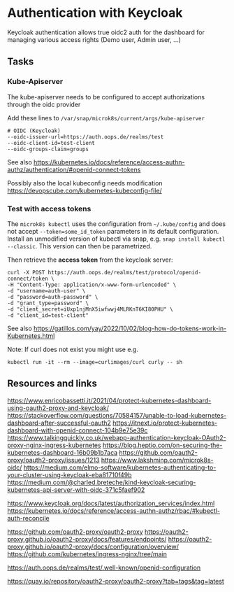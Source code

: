 # Authentication with Keycloak

Keycloak authentication allows true oidc2 auth for the dashboard for managing various access rights
(Demo user, Admin user, ...)

## Tasks

### Kube-Apiserver
The kube-apiserver needs to be configured to accept authorizations through the oidc provider

Add these lines to ``/var/snap/microk8s/current/args/kube-apiserver``

```
# OIDC (Keycloak)
--oidc-issuer-url=https://auth.oops.de/realms/test
--oidc-client-id=test-client
--oidc-groups-claim=groups
```

See also https://kubernetes.io/docs/reference/access-authn-authz/authentication/#openid-connect-tokens

Possibly also the local kubeconfig needs modification
https://devopscube.com/kubernetes-kubeconfig-file/

### Test with access tokens

The ``microk8s kubectl`` uses the configuration from ``~/.kube/config`` and does not accept ``--token=some_id_token`` parameters in its default configuration.
Install an unmodified version of kubectl via snap, e.g. ``snap install kubectl --classic``. This version can then be parametrized.

Then retrieve the **access token** from the keycloak server:
```
curl -X POST https://auth.oops.de/realms/test/protocol/openid-connect/token \
-H "Content-Type: application/x-www-form-urlencoded" \
-d "username=auth-user" \
-d "password=auth-password" \
-d "grant_type=password" \
-d "client_secret=iUxp1njMnX5iwfwwj4MLRKnT6KI80PHU" \
-d "client_id=test-client"
```

See also https://gatillos.com/yay/2022/10/02/blog-how-do-tokens-work-in-Kubernetes.html

Note: If curl does not exist you might use e.g.
```
kubectl run -it --rm --image=curlimages/curl curly -- sh
```
## Resources and links

https://www.enricobassetti.it/2021/04/protect-kubernetes-dashboard-using-oauth2-proxy-and-keycloak/
https://stackoverflow.com/questions/70584157/unable-to-load-kubernetes-dashboard-after-successful-oauth2
https://itnext.io/protect-kubernetes-dashboard-with-openid-connect-104b9e75e39c
https://www.talkingquickly.co.uk/webapp-authentication-keycloak-OAuth2-proxy-nginx-ingress-kubernetes
https://blog.heptio.com/on-securing-the-kubernetes-dashboard-16b09b1b7aca
https://github.com/oauth2-proxy/oauth2-proxy/issues/1213
https://www.lakshminp.com/microk8s-oidc/
https://medium.com/elmo-software/kubernetes-authenticating-to-your-cluster-using-keycloak-eba81710f49b
https://medium.com/@charled.breteche/kind-keycloak-securing-kubernetes-api-server-with-oidc-371c5faef902


https://www.keycloak.org/docs/latest/authorization_services/index.html
https://kubernetes.io/docs/reference/access-authn-authz/rbac/#kubectl-auth-reconcile

https://github.com/oauth2-proxy/oauth2-proxy
https://oauth2-proxy.github.io/oauth2-proxy/docs/features/endpoints/
https://oauth2-proxy.github.io/oauth2-proxy/docs/configuration/overview/
https://github.com/kubernetes/ingress-nginx/tree/main

https://auth.oops.de/realms/test/.well-known/openid-configuration

https://quay.io/repository/oauth2-proxy/oauth2-proxy?tab=tags&tag=latest
